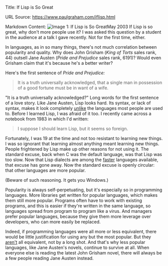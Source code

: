 Title: If Lisp is So Great

URL Source: https://www.paulgraham.com/iflisp.html

Markdown Content:
![Image 1: If Lisp is So Great](https://s.turbifycdn.com/aah/paulgraham/if-lisp-is-so-great-2.gif)May 2003
If Lisp is so great, why don't more people use it? I was asked this question by a student in the audience at a talk I gave recently. Not for the first time, either.

In languages, as in so many things, there's not much correlation between popularity and quality. Why does John Grisham (_King of Torts_ sales rank, 44) outsell Jane Austen (_Pride and Prejudice_ sales rank, 6191)? Would even Grisham claim that it's because he's a better writer?

Here's the first sentence of _Pride and Prejudice:_

> It is a truth universally acknowledged, that a single man in possession of a good fortune must be in want of a wife.

 "It is a truth universally acknowledged?" Long words for the first sentence of a love story.
Like Jane Austen, Lisp looks hard. Its syntax, or lack of syntax, makes it look completely [unlike](https://sep.turbifycdn.com/ty/cdn/paulgraham/acl2.lisp?t=1688221954&) the languages most people are used to. Before I learned Lisp, I was afraid of it too. I recently came across a notebook from 1983 in which I'd written:

> I suppose I should learn Lisp, but it seems so foreign.

 Fortunately, I was 19 at the time and not too resistant to learning new things. I was so ignorant that learning almost anything meant learning new things.
People frightened by Lisp make up other reasons for not using it. The standard excuse, back when C was the default language, was that Lisp was too slow. Now that Lisp dialects are among the [faster](http://shootout.alioth.debian.org/benchmark.php?test=nestedloop&lang=all&sort=cpu) languages available, that excuse has gone away. Now the standard excuse is openly circular: that other languages are more popular.

(Beware of such reasoning. It gets you Windows.)

Popularity is always self-perpetuating, but it's especially so in programming languages. More libraries get written for popular languages, which makes them still more popular. Programs often have to work with existing programs, and this is easier if they're written in the same language, so languages spread from program to program like a virus. And managers prefer popular languages, because they give them more leverage over developers, who can more easily be replaced.

Indeed, if programming languages were all more or less equivalent, there would be little justification for using any but the most popular. But they [aren't](https://www.paulgraham.com/icad.html) all equivalent, not by a long shot. And that's why less popular languages, like Jane Austen's novels, continue to survive at all. When everyone else is reading the latest John Grisham novel, there will always be a few people reading Jane Austen instead.

